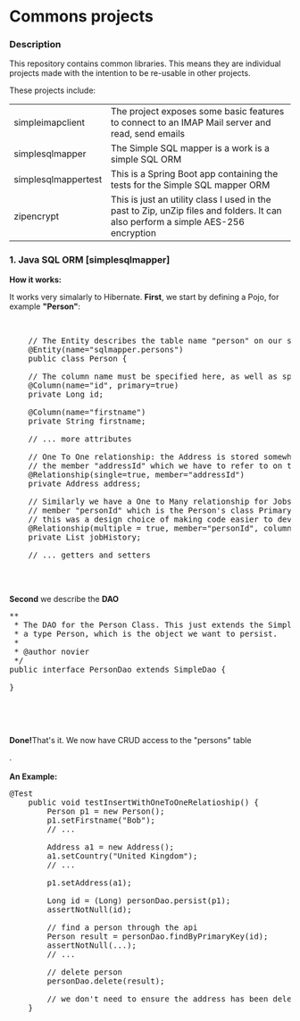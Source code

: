 # Commons projects

<h3>Description</h3>
<p>This repository contains common libraries. This means they are individual projects made with the intention to be re-usable in other projects.</p>
<p>These projects include:</p>
<table>
<tr>
<td>simpleimapclient</td><td>The project exposes some basic features to connect to an IMAP Mail server and read, send emails</td>
</tr>
<tr>
<td>simplesqlmapper</td><td>The Simple SQL mapper is a work is a simple SQL ORM</td>
</tr>
<tr>
<td>simplesqlmappertest</td><td>This is a Spring Boot app containing the tests for the Simple SQL mapper ORM</td>
</tr>
<tr>
<td>zipencrypt</td><td>This is just an utility class I used in the past to Zip, unZip files and folders. It can also perform a simple AES-256 encryption</td>
</tr>
</table>

<h3>1. Java SQL ORM [simplesqlmapper]</h3>
<b>How it works:</b>
<p>
It works very simalarly to Hibernate. <b>First</b>, we start by defining a Pojo, for example <b>"Person"</b>:
</p></br>

<pre>
    // The Entity describes the table name "person" on our schema "sqlmapper"
    @Entity(name="sqlmapper.persons")
    public class Person {

    // The column name must be specified here, as well as specifying the primary key
    @Column(name="id", primary=true)
    private Long id;
    
    @Column(name="firstname")
    private String firstname;
    
    // ... more attributes
    
    // One To One relationship: the Address is stored somewhere else and we have
    // the member "addressId" which we have to refer to on the Address class 
    @Relationship(single=true, member="addressId")
    private Address address;
    
    // Similarly we have a One to Many relationship for Jobs. This time we not only need to specify the 
    // member "personId" which is the Person's class Primary key, but we also need to provide the name of the table:
    // this was a design choice of making code easier to develop.
    @Relationship(multiple = true, member="personId", column="person_id")
    private List<Job> jobHistory;
    
    // ... getters and setters
</pre>
</br></br>
<p><b>Second</b> we describe the <b>DAO</b></p>

<pre>
**
 * The DAO for the Person Class. This just extends the SimpleDao class providing
 * a type Person, which is the object we want to persist.
 *
 * @author novier
 */
public interface PersonDao extends SimpleDao<Person> {

}

</pre>

</br></br>
<p><b>Done!</b>That's it. We now have CRUD access to the "persons" table </p>.
</br></br>
<b>An Example:</b>

<pre>
@Test
    public void testInsertWithOneToOneRelatioship() {
        Person p1 = new Person();
        p1.setFirstname("Bob");
        // ...

        Address a1 = new Address();
        a1.setCountry("United Kingdom");
        // ...
        
        p1.setAddress(a1);

        Long id = (Long) personDao.persist(p1);
        assertNotNull(id);

        // find a person through the api
        Person result = personDao.findByPrimaryKey(id);
        assertNotNull(...);
        // ...

        // delete person
        personDao.delete(result);
        
        // we don't need to ensure the address has been deleted, this policy is up to the foreign key configuration
    }
</pre>

